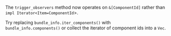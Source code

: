 The `trigger_observers` method now operates on `&[ComponentId]` rather than `impl Iterator<Item=ComponentId`>.

Try replacing `bundle_info.iter_components()` with `bundle_info.components()` or collect the iterator of component ids into a `Vec`.
